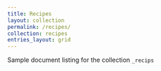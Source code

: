 ```yaml
---
title: Recipes
layout: collection
permalink: /recipes/
collection: recipes
entries_layout: grid
---
```


Sample document listing for the collection `_recips`
